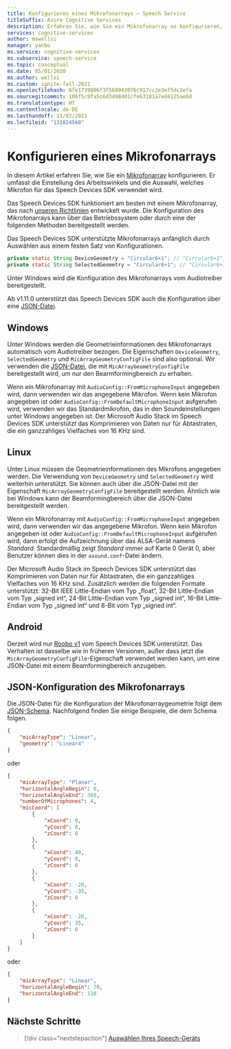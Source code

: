 ```yaml
---
title: Konfigurieren eines Mikrofonarrays – Speech Service
titleSuffix: Azure Cognitive Services
description: Erfahren Sie, wie Sie ein Mikrofonarray so konfigurieren, dass es vom Speech Devices SDK verwendet werden kann.
services: cognitive-services
author: mswellsi
manager: yanbo
ms.service: cognitive-services
ms.subservice: speech-service
ms.topic: conceptual
ms.date: 05/01/2020
ms.author: wellsi
ms.custom: ignite-fall-2021
ms.openlocfilehash: 6fe1739006f3f5b9943076c917cc2e3ef5dc2efa
ms.sourcegitcommit: 106f5c9fa5c6d3498dd1cfe63181a7ed4125ae6d
ms.translationtype: HT
ms.contentlocale: de-DE
ms.lasthandoff: 11/02/2021
ms.locfileid: "131024560"
---
```

# <a name="how-to-configure-a-microphone-array"></a>Konfigurieren eines Mikrofonarrays

In diesem Artikel erfahren Sie, wie Sie ein [Mikrofonarray](./speech-sdk-microphone.md) konfigurieren. Er umfasst die Einstellung des Arbeitswinkels und die Auswahl, welches Mikrofon für das Speech Devices SDK verwendet wird.

Das Speech Devices SDK funktioniert am besten mit einem Mikrofonarray, das nach [unseren Richtlinien](./speech-sdk-microphone.md) entwickelt wurde. Die Konfiguration des Mikrofonarrays kann über das Betriebssystem oder durch eine der folgenden Methoden bereitgestellt werden.

Das Speech Devices SDK unterstützte Mikrofonarrays anfänglich durch Auswählen aus einem festen Satz von Konfigurationen.

```java
private static String DeviceGeometry = "Circular6+1"; // "Circular6+1", "Linear4",
private static String SelectedGeometry = "Circular6+1"; // "Circular6+1", "Circular3+1", "Linear4", "Linear2"
```

Unter Windows wird die Konfiguration des Mikrofonarrays vom Audiotreiber bereitgestellt.

Ab v1.11.0 unterstützt das Speech Devices SDK auch die Konfiguration über eine [JSON-Datei](https://aka.ms/sdsdk-micarray-json).


## <a name="windows"></a>Windows
Unter Windows werden die Geometrieinformationen des Mikrofonarrays automatisch vom Audiotreiber bezogen. Die Eigenschaften `DeviceGeometry`, `SelectedGeometry` und `MicArrayGeometryConfigFile` sind also optional. Wir verwenden die [JSON-Datei](https://aka.ms/sdsdk-micarray-json), die mit `MicArrayGeometryConfigFile` bereitgestellt wird, um nur den Bearmformingbereich zu erhalten.

Wenn ein Mikrofonarray mit `AudioConfig::FromMicrophoneInput` angegeben wird, dann verwenden wir das angegebene Mikrofon. Wenn kein Mikrofon angegeben ist oder `AudioConfig::FromDefaultMicrophoneInput` aufgerufen wird, verwenden wir das Standardmikrofon, das in den Soundeinstellungen unter Windows angegeben ist.
Der Microsoft Audio Stack im Speech Devices SDK unterstützt das Komprimieren von Daten nur für Abtastraten, die ein ganzzahliges Vielfaches von 16 KHz sind.

## <a name="linux"></a>Linux
Unter Linux müssen die Geometrieinformationen des Mikrofons angegeben werden. Die Verwendung von `DeviceGeometry` und `SelectedGeometry` wird weiterhin unterstützt. Sie können auch über die JSON-Datei mit der Eigenschaft `MicArrayGeometryConfigFile` bereitgestellt werden. Ähnlich wie bei Windows kann der Beamformingbereich über die JSON-Datei bereitgestellt werden.

Wenn ein Mikrofonarray mit `AudioConfig::FromMicrophoneInput` angegeben wird, dann verwenden wir das angegebene Mikrofon. Wenn kein Mikrofon angegeben ist oder `AudioConfig::FromDefaultMicrophoneInput` aufgerufen wird, dann erfolgt die Aufzeichnung über das ALSA-Gerät namens *Standard*. Standardmäßig zeigt *Standard* immer auf Karte 0 Gerät 0, aber Benutzer können dies in der `asound.conf`-Datei ändern. 

Der Microsoft Audio Stack im Speech Devices SDK unterstützt das Komprimieren von Daten nur für Abtastraten, die ein ganzzahliges Vielfaches von 16 KHz sind. Zusätzlich werden die folgenden Formate unterstützt: 32-Bit IEEE Little-Endian vom Typ „float“, 32-Bit Little-Endian vom Typ „signed int“, 24-Bit Little-Endian vom Typ „signed int“, 16-Bit Little-Endian vom Typ „signed int“ und 8-Bit vom Typ „signed int“.

## <a name="android"></a>Android
Derzeit wird nur [Roobo v1](./speech-devices-sdk-quickstart.md?pivots=platform-android%253fpivots%253dplatform-android) vom Speech Devices SDK unterstützt. Das Verhalten ist dasselbe wie in früheren Versionen, außer dass jetzt die `MicArrayGeometryConfigFile`-Eigenschaft verwendet werden kann, um eine JSON-Datei mit einem Beamformingbereich anzugeben.

## <a name="microphone-array-configuration-json"></a>JSON-Konfiguration des Mikrofonarrays

Die JSON-Datei für die Konfiguration der Mikrofonarraygeometrie folgt dem [JSON-Schema](https://aka.ms/sdsdk-micarray-json). Nachfolgend finden Sie einige Beispiele, die dem Schema folgen.


```json
{
    "micArrayType": "Linear",
    "geometry": "Linear4"
}
```


oder


```json
{
    "micArrayType": "Planar",
    "horizontalAngleBegin": 0,
    "horizontalAngleEnd": 360,
    "numberOfMicrophones": 4,
    "micCoord": [
        {
            "xCoord": 0,
            "yCoord": 0,
            "zCoord": 0
        },
        {
            "xCoord": 40,
            "yCoord": 0,
            "zCoord": 0
        },
        {
            "xCoord": -20,
            "yCoord": -35,
            "zCoord": 0
        },
        {
            "xCoord": -20,
            "yCoord": 35,
            "zCoord": 0
        }
    ]
}
```

oder

```json
{
    "micArrayType": "Linear",
    "horizontalAngleBegin": 70,
    "horizontalAngleEnd": 110
}
```


## <a name="next-steps"></a>Nächste Schritte

> [!div class="nextstepaction"]
> [Auswählen Ihres Speech-Geräts](get-speech-devices-sdk.md)

